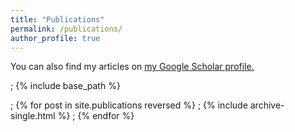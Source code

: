 ```yaml
---
title: "Publications"
permalink: /publications/
author_profile: true
---
```


You can also find my articles on <u><a href="{{author.googlescholar}}">my Google Scholar profile</a>.</u>


; {% include base_path %}

; {% for post in site.publications reversed %}
;  {% include archive-single.html %}
; {% endfor %}
